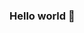 ### Hello world 👋

<!--
**nclongkk/nclongkk** is a ✨ _special_ ✨ repository because its `README.md` (this file) appears on your GitHub profile.

Here are some ideas to get you started:

- 🔭 I’m currently working on ...
- 🌱 I’m currently learning ...
- 👯 I’m looking to collaborate on ...
- 🤔 I’m looking for help with ...
- 💬 Ask me about ...
- 📫 How to reach me: ...
- 😄 Pronouns: ...
- ⚡ Fun fact: ...
<a href="https://app.daily.dev/nclongkk"><img src="https://api.daily.dev/devcards/468bb14134624fa8a9a3c909cfa389b5.png?r=d9d" width="400" alt="Công Long's Dev Card"/></a>
-->
